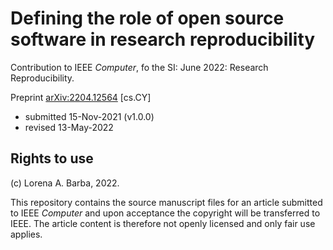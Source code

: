 # Defining the role of open source software in research reproducibility

Contribution to IEEE _Computer_, fo the SI: June 2022: Research Reproducibility. 

Preprint [arXiv:2204.12564](https://arxiv.org/abs/2204.12564#) [cs.CY]

- submitted 15-Nov-2021 (v1.0.0)
- revised 13-May-2022

## Rights to use

(c) Lorena A. Barba, 2022.

This repository contains the source manuscript files for an article submitted to IEEE _Computer_ and upon acceptance the copyright will be transferred to IEEE. The article content is therefore not openly licensed and only fair use applies.
